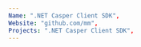 ```yaml
--- 
Name: ".NET Casper Client SDK", 
Website: "github.com/mm", 
Projects: ".NET Casper Client SDK",
--- 
```

<!--lang:en--> 

<!--lang:es--] 

<!--lang:de--] 

<!--lang:fr--] 

<!--lang:pl--] 

<!--lang:uk--] 

[!--lang:*--> 